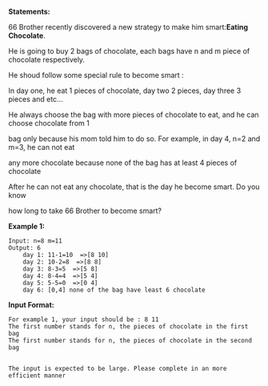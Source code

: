 
**Statements:**

66 Brother recently discovered a new strategy to make him smart:**Eating Chocolate**. 

He is going to buy 2 bags of chocolate, each bags have n and m piece of chocolate respectively.

He shoud follow some special rule to become smart  : 

In day one, he eat 1 pieces of chocolate, day two 2 pieces, day three 3 pieces and etc...

He always choose the bag with more pieces of chocolate to eat, and he can choose chocolate from 1 

bag only because his mom told him to do so. For example, in day 4, n=2 and m=3, he can not eat

any more chocolate because none of the bag has at least 4 pieces of chocolate

After he can not eat any chocolate, that is the day he become smart. Do you know

how long to take 66 Brother to become smart?



**Example 1:**
```
Input: n=8 m=11
Output: 6
	day 1: 11-1=10  =>[8 10] 
	day 2: 10-2=8  =>[8 8] 
	day 3: 8-3=5  =>[5 8] 
	day 4: 8-4=4  =>[5 4] 
	day 5: 5-5=0  =>[0 4]
	day 6: [0,4] none of the bag have least 6 chocolate
```





**Input Format:**

```
For example 1, your input should be : 8 11
The first number stands for n, the pieces of chocolate in the first bag
The first number stands for n, the pieces of chocolate in the second bag


The input is expected to be large. Please complete in an more efficient manner
```